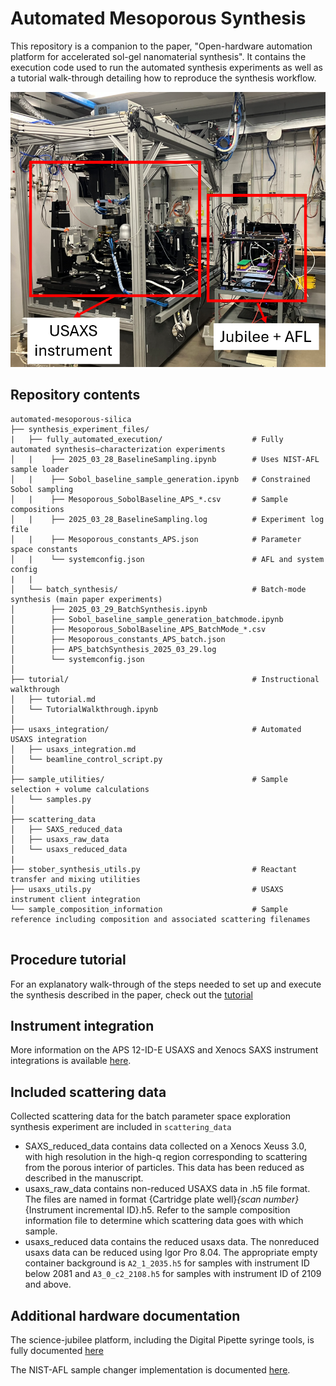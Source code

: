 # Automated Mesoporous Synthesis

This repository is a companion to the paper, "Open-hardware automation platform for accelerated sol-gel nanomaterial synthesis". It contains the execution code used to run the automated synthesis experiments as well as a tutorial walk-through detailing how to reproduce the synthesis workflow.

<img src="Tutorial/jubilee_usaxs.png">

## Repository contents
```
automated-mesoporous-silica
├── synthesis_experiment_files/
|   ├── fully_automated_execution/                    # Fully automated synthesis–characterization experiments
│   |    ├── 2025_03_28_BaselineSampling.ipynb        # Uses NIST-AFL sample loader
│   |    ├── Sobol_baseline_sample_generation.ipynb   # Constrained Sobol sampling
│   |    ├── Mesoporous_SobolBaseline_APS_*.csv       # Sample compositions
│   |    ├── 2025_03_28_BaselineSampling.log          # Experiment log file
│   |    ├── Mesoporous_constants_APS.json            # Parameter space constants
│   |    └── systemconfig.json                        # AFL and system config
|   |
│   └── batch_synthesis/                              # Batch-mode synthesis (main paper experiments)
│        ├── 2025_03_29_BatchSynthesis.ipynb
│        ├── Sobol_baseline_sample_generation_batchmode.ipynb
│        ├── Mesoporous_SobolBaseline_APS_BatchMode_*.csv
│        ├── Mesoporous_constants_APS_batch.json
│        ├── APS_batchSynthesis_2025_03_29.log
│        └── systemconfig.json
│
├── tutorial/                                         # Instructional walkthrough
│   ├── tutorial.md
│   └── TutorialWalkthrough.ipynb
│
├── usaxs_integration/                                # Automated USAXS integration
│   ├── usaxs_integration.md
│   └── beamline_control_script.py
│
├── sample_utilities/                                 # Sample selection + volume calculations
│   └── samples.py
│
├── scattering_data
│   ├── SAXS_reduced_data
│   ├── usaxs_raw_data
│   └── usaxs_reduced_data
|
├── stober_synthesis_utils.py                         # Reactant transfer and mixing utilities
├── usaxs_utils.py                                    # USAXS instrument client integration
└── sample_composition_information                    # Sample reference including composition and associated scattering filenames


```
  ## Procedure tutorial

  For an explanatory walk-through of the steps needed to set up and execute the synthesis described in the paper, check out the [tutorial](Tutorial/tutorial.md)

  ## Instrument integration

  More information on the APS 12-ID-E USAXS and Xenocs SAXS instrument integrations is available [here](usaxs_integration/usaxs_integration.md).

  ## Included scattering data
  Collected scattering data for the batch parameter space exploration synthesis experiment are included in `scattering_data`
  - SAXS_reduced_data contains data collected on a Xenocs Xeuss 3.0, with high resolution in the high-q region corresponding to scattering from the porous interior of particles. This data has been reduced as described in the manuscript.
  - usaxs_raw_data contains non-reduced USAXS data in .h5 file format. The files are named in format {Cartridge plate well}_{scan number}_{Instrument incremental ID}.h5. Refer to the sample composition information file to determine which scattering data goes with which sample. 
  - usaxs_reduced data contains the reduced usaxs data. The nonreduced usaxs data can be reduced using Igor Pro 8.04. The appropriate empty container background is `A2_1_2035.h5` for samples with instrument ID below 2081 and `A3_0_c2_2108.h5` for samples with instrument ID  of 2109 and above. 

  ## Additional hardware documentation

  The science-jubilee platform, including the Digital Pipette syringe tools, is fully documented [here](https://science-jubilee.readthedocs.io/en/latest/)

  The NIST-AFL sample changer implementation is documented [here](https://github.com/pozzo-research-group/AFL-sample-loader/tree/main).